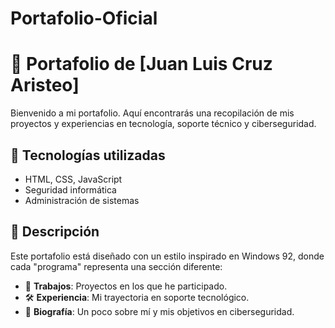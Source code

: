 # Portafolio-Oficial
# 📂 Portafolio de [Juan Luis Cruz Aristeo]

Bienvenido a mi portafolio. Aquí encontrarás una recopilación de mis proyectos y experiencias en tecnología, soporte técnico y ciberseguridad.

## 🚀 Tecnologías utilizadas
- HTML, CSS, JavaScript
- Seguridad informática
- Administración de sistemas

## 📌 Descripción
Este portafolio está diseñado con un estilo inspirado en Windows 92, donde cada "programa" representa una sección diferente:
- 📂 **Trabajos**: Proyectos en los que he participado.
- 🛠 **Experiencia**: Mi trayectoria en soporte tecnológico.
- 📜 **Biografía**: Un poco sobre mí y mis objetivos en ciberseguridad.
